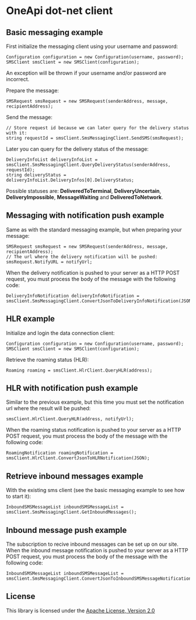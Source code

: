 OneApi dot-net client
============================

Basic messaging example
-----------------------

First initialize the messaging client using your username and password:

    Configuration configuration = new Configuration(username, password);
    SMSClient smsClient = new SMSClient(configuration);


An exception will be thrown if your username and/or password are incorrect.

Prepare the message:

    SMSRequest smsRequest = new SMSRequest(senderAddress, message, recipientAddress);


Send the message:

    // Store request id because we can later query for the delivery status with it:
    string requestId = smsClient.SmsMessagingClient.SendSMS(smsRequest);


Later you can query for the delivery status of the message:

    DeliveryInfoList deliveryInfoList = smsClient.SmsMessagingClient.QueryDeliveryStatus(senderAddress, requestId);
    string deliveryStatus = deliveryInfoList.DeliveryInfos[0].DeliveryStatus;


Possible statuses are: **DeliveredToTerminal**, **DeliveryUncertain**, **DeliveryImpossible**, **MessageWaiting** and **DeliveredToNetwork**.

Messaging with notification push example
-----------------------

Same as with the standard messaging example, but when preparing your message:

    SMSRequest smsRequest = new SMSRequest(senderAddress, message, recipientAddress);
    // The url where the delivery notification will be pushed:
    smsRequest.NotifyURL = notifyUrl;


When the delivery notification is pushed to your server as a HTTP POST request, you must process the body of the message with the following code:

    DeliveryInfoNotification deliveryInfoNotification = smsClient.SmsMessagingClient.ConvertJsonToDeliveryInfoNotification(JSON);


HLR example
-----------------------

Initialize and login the data connection client:

    Configuration configuration = new Configuration(username, password);
    SMSClient smsClient = new SMSClient(configuration);


Retrieve the roaming status (HLR):

    Roaming roaming = smsClient.HlrClient.QueryHLR(address);


HLR with notification push example
-----------------------

Similar to the previous example, but this time you must set the notification url where the result will be pushed:

    smsClient.HlrClient.QueryHLR(address, notifyUrl);


When the roaming status notification is pushed to your server as a HTTP POST request, you must process the body of the message with the following code:

    RoamingNotification roamingNotification = smsClient.HlrClient.ConvertJsonToHLRNotification(JSON);


Retrieve inbound messages example
-----------------------

With the existing sms client (see the basic messaging example to see how to start it):

    InboundSMSMessageList inboundSMSMessageList = smsClient.SmsMessagingClient.GetInboundMessages();


Inbound message push example
-----------------------

The subscription to recive inbound messages can be set up on our site.
When the inbound message notification is pushed to your server as a HTTP POST request, you must process the body of the message with the following code:

    InboundSMSMessageList inboundSMSMessageList = smsClient.SmsMessagingClient.ConvertJsonToInboundSMSMessageNotification(JSON);


License
-------

This library is licensed under the [Apache License, Version 2.0](http://www.apache.org/licenses/LICENSE-2.0)
